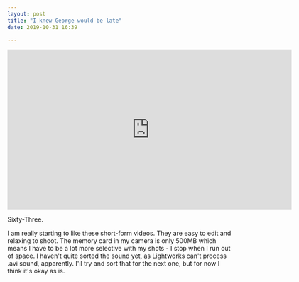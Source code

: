 ```yaml
---
layout: post
title: "I knew George would be late"
date: 2019-10-31 16:39

---
```


<iframe src="https://player.vimeo.com/video/370123506" width="640" height="360" frameborder="0" allow="autoplay; fullscreen" allowfullscreen></iframe>

Sixty-Three.

I am really starting to like these short-form videos. They are easy to edit and relaxing to shoot. The memory card in my camera is only 500MB which means I have to be a lot more selective with my shots - I stop when I run out of space. I haven't quite sorted the sound yet, as Lightworks can't process .avi sound, apparently. I'll try and sort that for the next one, but for now I think it's okay as is.
